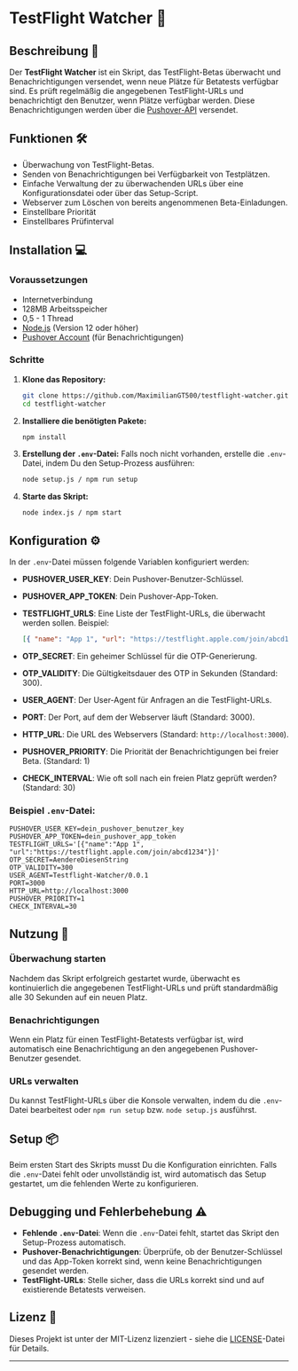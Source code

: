 
# TestFlight Watcher 🚀

## Beschreibung 📜
Der **TestFlight Watcher** ist ein Skript, das TestFlight-Betas überwacht und Benachrichtigungen versendet, wenn neue Plätze für Betatests verfügbar sind. Es prüft regelmäßig die angegebenen TestFlight-URLs und benachrichtigt den Benutzer, wenn Plätze verfügbar werden. Diese Benachrichtigungen werden über die [Pushover-API](https://pushover.net/) versendet.

## Funktionen 🛠️
- Überwachung von TestFlight-Betas.
- Senden von Benachrichtigungen bei Verfügbarkeit von Testplätzen.
- Einfache Verwaltung der zu überwachenden URLs über eine Konfigurationsdatei oder über das Setup-Script.
- Webserver zum Löschen von bereits angenommenen Beta-Einladungen.
- Einstellbare Priorität
- Einstellbares Prüfinterval
  
## Installation 💻

### Voraussetzungen
- Internetverbindung
- 128MB Arbeitsspeicher
- 0,5 - 1 Thread
- [Node.js](https://nodejs.org/) (Version 12 oder höher)
- [Pushover Account](https://pushover.net/) (für Benachrichtigungen)

### Schritte
1. **Klone das Repository:**
   ```bash
   git clone https://github.com/MaximilianGT500/testflight-watcher.git
   cd testflight-watcher
   ```

2. **Installiere die benötigten Pakete:**
   ```bash
   npm install
   ```

3. **Erstellung der `.env`-Datei:**
   Falls noch nicht vorhanden, erstelle die `.env`-Datei, indem Du den Setup-Prozess ausführen:
   ```bash
   node setup.js / npm run setup
   ```

4. **Starte das Skript:**
   ```bash
   node index.js / npm start
   ```

## Konfiguration ⚙️

In der `.env`-Datei müssen folgende Variablen konfiguriert werden:

- **PUSHOVER_USER_KEY**: Dein Pushover-Benutzer-Schlüssel.
- **PUSHOVER_APP_TOKEN**: Dein Pushover-App-Token.
- **TESTFLIGHT_URLS**: Eine Liste der TestFlight-URLs, die überwacht werden sollen. Beispiel:
  ```json
  [{ "name": "App 1", "url": "https://testflight.apple.com/join/abcd1234" },{ "name": "App 2", "url": "https://testflight.apple.com/join/xyz5678" }]
  ```

- **OTP_SECRET**: Ein geheimer Schlüssel für die OTP-Generierung.
- **OTP_VALIDITY**: Die Gültigkeitsdauer des OTP in Sekunden (Standard: 300).
- **USER_AGENT**: Der User-Agent für Anfragen an die TestFlight-URLs.
- **PORT**: Der Port, auf dem der Webserver läuft (Standard: 3000).
- **HTTP_URL**: Die URL des Webservers (Standard: `http://localhost:3000`).
- **PUSHOVER_PRIORITY**: Die Priorität der Benachrichtigungen bei freier Beta. (Standard: 1)
- **CHECK_INTERVAL**: Wie oft soll nach ein freien Platz geprüft werden? (Standard: 30)
  
### Beispiel `.env`-Datei:
```env
PUSHOVER_USER_KEY=dein_pushover_benutzer_key
PUSHOVER_APP_TOKEN=dein_pushover_app_token
TESTFLIGHT_URLS='[{"name":"App 1", "url":"https://testflight.apple.com/join/abcd1234"}]'
OTP_SECRET=AendereDiesenString
OTP_VALIDITY=300
USER_AGENT=Testflight-Watcher/0.0.1
PORT=3000
HTTP_URL=http://localhost:3000
PUSHOVER_PRIORITY=1
CHECK_INTERVAL=30
```

## Nutzung 🚀

### Überwachung starten
Nachdem das Skript erfolgreich gestartet wurde, überwacht es kontinuierlich die angegebenen TestFlight-URLs und prüft standardmäßig alle 30 Sekunden auf ein neuen Platz.

### Benachrichtigungen
Wenn ein Platz für einen TestFlight-Betatests verfügbar ist, wird automatisch eine Benachrichtigung an den angegebenen Pushover-Benutzer gesendet.

### URLs verwalten
Du kannst TestFlight-URLs über die Konsole verwalten, indem du die `.env`-Datei bearbeitest oder `npm run setup` bzw. `node setup.js` ausführst.

## Setup 📦
Beim ersten Start des Skripts musst Du die Konfiguration einrichten. Falls die `.env`-Datei fehlt oder unvollständig ist, wird automatisch das Setup gestartet, um die fehlenden Werte zu konfigurieren.

## Debugging und Fehlerbehebung ⚠️

- **Fehlende `.env`-Datei**: Wenn die `.env`-Datei fehlt, startet das Skript den Setup-Prozess automatisch.
- **Pushover-Benachrichtigungen**: Überprüfe, ob der Benutzer-Schlüssel und das App-Token korrekt sind, wenn keine Benachrichtigungen gesendet werden.
- **TestFlight-URLs**: Stelle sicher, dass die URLs korrekt sind und auf existierende Betatests verweisen.

## Lizenz 📄
Dieses Projekt ist unter der MIT-Lizenz lizenziert - siehe die [LICENSE](LICENSE)-Datei für Details.

---
